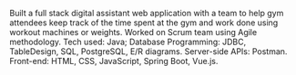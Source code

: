 Built a full stack digital assistant web application with a team to help gym attendees keep track of the time spent at the gym and work done using workout machines or weights. Worked on Scrum team using Agile methodology. Tech used: Java; Database Programming: JDBC, TableDesign, SQL, PostgreSQL, E/R diagrams. Server-side APIs: Postman. Front-end: HTML, CSS, JavaScript, Spring Boot, Vue.js.
